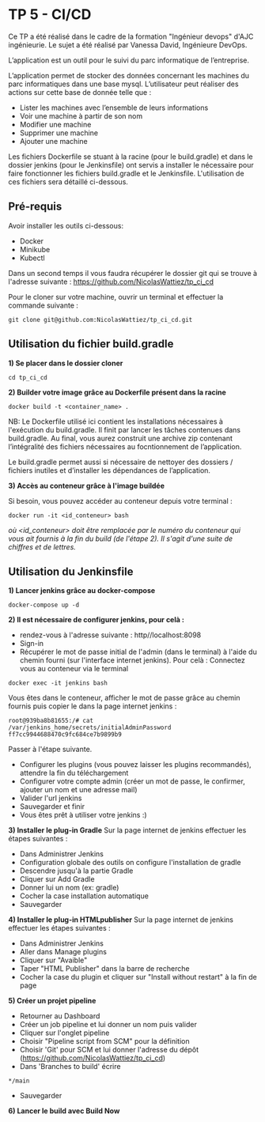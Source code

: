 # TP 5 - CI/CD

Ce TP a été réalisé dans le cadre de la formation "Ingénieur devops" d'AJC ingénieurie. Le sujet a été réalisé par Vanessa David, Ingénieure DevOps.

L’application est un outil pour le suivi du parc informatique de l’entreprise.

L’application permet de stocker des données concernant les machines du parc informatiques dans une base mysql.
L’utilisateur peut réaliser des actions sur cette base de donnée telle que :
- Lister les machines avec l’ensemble de leurs informations
- Voir une machine à partir de son nom
- Modifier une machine
- Supprimer une machine
- Ajouter une machine

Les fichiers Dockerfile se stuant à la racine (pour le build.gradle) et dans le dossier jenkins (pour le Jenkinsfile) ont servis a installer le nécessaire pour faire fonctionner les fichiers build.gradle et le Jenkinsfile. L'utilisation de ces fichiers sera détaillé ci-dessous.
## Pré-requis

Avoir installer les outils ci-dessous:
 - Docker
 - Minikube
 - Kubectl

Dans un second temps il vous faudra récupérer le dossier git qui se trouve à l'adresse suivante : 
https://github.com/NicolasWattiez/tp_ci_cd

Pour le cloner sur votre machine, ouvrir un terminal et effectuer la commande suivante : 
```
git clone git@github.com:NicolasWattiez/tp_ci_cd.git
```

## Utilisation du fichier build.gradle

__1) Se placer dans le dossier cloner__ 

```
cd tp_ci_cd
```
__2) Builder votre image grâce au Dockerfile présent dans la racine__

```
docker build -t <container_name> .
```

NB: Le Dockerfile utilisé ici contient les installations nécessaires à l'exécution du build.gradle. 
Il finit par lancer les tâches contenues dans build.gradle. Au final, vous aurez construit une archive zip contenant l’intégralité des fichiers nécessaires au focntionnement de l’application. 

Le build.gradle permet aussi si nécessaire de nettoyer des dossiers / fichiers inutiles et d’installer les dépendances de l’application.

__3) Accès au conteneur grâce à l'image buildée__

Si besoin, vous pouvez accéder au conteneur depuis votre terminal : 
```
docker run -it <id_conteneur> bash
```
*où <id_conteneur> doit être remplacée par le numéro du conteneur qui vous ait fournis à la fin du build (de l'étape 2). Il s'agit d'une suite de chiffres et de lettres.*

## Utilisation du Jenkinsfile

__1) Lancer jenkins grâce au docker-compose__

```
docker-compose up -d
```
__2) Il est nécessaire de configurer jenkins, pour celà :__
- rendez-vous à l'adresse suivante :
  http//localhost:8098
- Sign-in
- Récupérer le mot de passe initial de l'admin (dans le terminal) à l'aide du chemin fourni (sur l'interface internet jenkins). Pour celà :
  Connectez vous au conteneur via le terminal
```
docker exec -it jenkins bash
```
Vous êtes dans le conteneur, afficher le mot de passe grâce au chemin fournis puis copier le dans la page internet jenkins :
```
root@939ba8b81655:/# cat /var/jenkins_home/secrets/initialAdminPassword 
ff7cc9944688470c9fc684ce7b9899b9
```
Passer à l'étape suivante.
- Configurer les plugins (vous pouvez laisser les plugins recommandés), attendre la fin du téléchargement 
- Configurer votre compte admin (créer un mot de passe, le confirmer, ajouter un nom et une adresse mail)
- Valider l'url jenkins
- Sauvegarder et finir
- Vous êtes prêt à utiliser votre jenkins :)

__3) Installer le plug-in Gradle__
Sur la page internet de jenkins effectuer les étapes suivantes :
- Dans Administrer Jenkins 
- Configuration globale des outils on configure l'installation de gradle 
- Descendre jusqu'à la partie Gradle 
- Cliquer sur Add Gradle
- Donner lui un nom (ex: gradle)
- Cocher la case installation automatique
- Sauvegarder

__4) Installer le plug-in HTMLpublisher__
Sur la page internet de jenkins effectuer les étapes suivantes :
- Dans Administrer Jenkins
- Aller dans Manage plugins
- Cliquer sur "Avaible"
- Taper "HTML Publisher" dans la barre de recherche
- Cocher la case du plugin et cliquer sur "Install without restart" à la fin de page


__5) Créer un projet pipeline__
- Retourner au Dashboard
- Créer un job pipeline et lui donner un nom puis valider 
- Cliquer sur l'onglet pipeline 
- Choisir "Pipeline script from SCM" pour la définition 
- Choisir 'Git' pour SCM et lui donner l'adresse du dépôt (https://github.com/NicolasWattiez/tp_ci_cd)
- Dans 'Branches to build' écrire 
```
*/main
```
- Sauvegarder

__6) Lancer le build avec Build Now__





